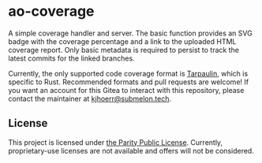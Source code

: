 # ao-coverage

A simple coverage handler and server. The basic function provides an SVG badge with the coverage percentage and a link to the uploaded HTML coverage report. Only basic metadata is required to persist to track the latest commits for the linked branches.

Currently, the only supported code coverage format is [Tarpaulin](https://crates.io/crates/cargo-tarpaulin), which is specific to Rust. Recommended formats and pull requests are welcome! If you want an account for this Gitea to interact with this repository, please contact the maintainer at [kjhoerr@submelon.tech](mailto:kjhoerr@submelon.tech).

## License

This project is licensed under [the Parity Public License](LICENSE.md). Currently, proprietary-use licenses are not available and offers will not be considered.